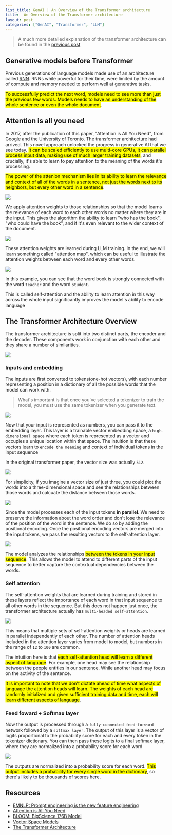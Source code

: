 ```yaml
---
list_title: GenAI | An Overview of the Transformer architecture
title:  An Overview of the Transformer architecture
layout: post
categories: ["GenAI", "Transformer", "LLM"]
---
```


> A much more detailed explanation of the transformer architecture can be found in the [previous post](https://xta0.me/2018/07/20/Deep-Learning-16.html)

## Generative models before Transformer

Previous generations of language models made use of an architecture called [RNN](https://xta0.me/2018/05/14/Deep-Learning-12.html). RNNs while powerful for their time, were limited by the amount of compute and memory needed to perform well at generative tasks.

<mark>To successfully predict the next word, models need to see more than just the previous few words. Models needs to have an understanding of the whole sentence or even the whole document</mark>.

## Attention is all you need

In 2017, after the publication of this paper, "Attention is All You Need", from Google and the University of Toronto. The transformer architecture had arrived. This novel approach unlocked the progress in generative AI that we see today. <mark>It can be scaled efficiently to use multi-core GPUs, it can parallel process input data, making use of much larger training datasets</mark>, and crucially, it's able to learn to pay attention to the meaning of the words it's processing.

<mark>The power of the attenion mechanism lies in its ability to learn the relevance and context of all of the words in a sentence, not just the words next to its neighbors, but every other word in a sentence</mark>.

<img class="md-img-center" src="{{site.baseurl}}/assets/images/2024/llm-1.png">

We apply attention weights to those relationships so that the model learns the relevance of each word to each other words no matter where they are in the input. This gives the algorithm the ability to learn "who has the book", "who could have the book", and if it's even relevant to the wider context of the document.

<img class="md-img-center" src="{{site.baseurl}}/assets/images/2024/llm-2.png">

These attention weights are learned during LLM training. In the end, we will learn something called "attention map", which can be useful to illustrate the attention weights between each word and every other words.

<img class="md-img-center" src="{{site.baseurl}}/assets/images/2024/llm-3.png">

In this example, you can see that the word book is strongly connected with the word `teacher` and the word `student`.

This is called self-attention and the ability to learn attention in this way across the whole input significantly improves the model's ability to encode language

## The Transformer Architecture Overview

The transformer architecture is split into two distinct parts, the encoder and the decoder. These components work in conjunction with each other and they share a number of similarities.

<img class="md-img-center" src="{{site.baseurl}}/assets/images/2024/llm-4.png">

### Inputs and embedding

The inputs are first converted to tokens(one-hot vectors), with each number representing a position in a dictionary of all the possible words that the model can work with.

> What's important is that once you've selected a tokenizer to train the model, you must use the same tokenizer when you generate text.

<img class="md-img-center" src="{{site.baseurl}}/assets/images/2024/llm-27.png">

Now that your input is represented as numbers, you can pass it to the embedding layer. This layer is a trainable vector embedding space, a `high-dimensional space` where each token is represented as a vector and occupies a unique location within that space. The intuition is that these vectors learn to `encode the meaning` and context of individual tokens in the input sequence

In the original transformer paper, the vector size was actually `512`.

<img class="md-img-center" src="{{site.baseurl}}/assets/images/2024/llm-5.png">

For simplicity, if you imagine a vector size of just three, you could plot the words into a three-dimensional space and see the relationships between those words and calcuate the distance between those words.

<img class="md-img-center" src="{{site.baseurl}}/assets/images/2024/llm-6.png">

Since the model processes each of the input tokens **in parallel**. We need to preserve the information about the word order and don't lose the relevance of the position of the word in the sentence. We do so by adding the positional encoding. Once the positional encoding vectors are merged into the input tokens, we pass the resulting vectors to the self-attention layer.

<img class="md-img-center" src="{{site.baseurl}}/assets/images/2024/llm-7.png">

The model analyzes the relationships <mark>between the tokens in your input sequence</mark>. This allows the model to attend to different parts of the input sequence to better capture the contextual dependencies between the words.

### Self attention

The self-attention weights that are learned during training and stored in these layers reflect the importance of each word in that input sequence to all other words in the sequence. But this does not happen just once, the transformer architecture actually has `multi-headed self-attention`.

<img class="md-img-center" src="{{site.baseurl}}/assets/images/2024/llm-8.png">

This means that multiple sets of self-attention weights or heads are learned in parallel independently of each other. The number of attention heads included in the attention layer varies from model to model, but numbers in the range of `12` to `100` are common.

The intuition here is that <mark>each self-attention head will learn a different aspect of language</mark>. For example, one head may see the relationship between the people entities in our sentence. While another head may focus on the activity of the sentence.

<mark>It is important to note that we don't dictate ahead of time what aspects of language the attention heads will learn. The weights of each head are randomly initialized and given sufficient training data and time, each will learn different aspects of language</mark>.

### Feed foward + Softmax layer

Now the output is processed through a `fully-connected feed-forward` network followed by a `softmax layer`. The output of this layer is a vector of logits proportional to the probability score for each and every token in the tokenizer dictionary. You can then pass these logits to a final softmax layer, where they are normalized into a probability score for each word

<img class="md-img-center" src="{{site.baseurl}}/assets/images/2024/llm-28.png">

The outputs are normalized into a probability score for each word. <mark>This output includes a probability for every single word in the dictionary</mark>, so there's likely to be thousands of scores here.

## Resources

- [EMNLP: Prompt engineering is the new feature engineering](https://www.amazon.science/blog/emnlp-prompt-engineering-is-the-new-feature-engineering)
- [Attention is All You Need](https://arxiv.org/pdf/1706.03762)
- [BLOOM: BigScience 176B Model](https://arxiv.org/abs/2211.05100)
- [Vector Space Models](https://www.coursera.org/learn/classification-vector-spaces-in-nlp/home/week/3)
- [The Transformer Architecture](https://xta0.me/2018/07/20/Deep-Learning-14.html)
